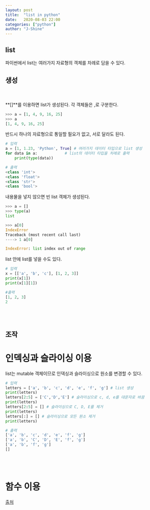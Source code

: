 ```yaml
---
layout: post
title:  "list in python"
date:   2020-08-03 22:00
categories: ["python"]
author: "J-Shine"
---
```


## **list**
파이썬에서 list는 여러가지 자료형의 객체를 차례로 담을 수 있다.<br>

## **생성**
<br><br>
**[]**를 이용하면 list가 생성된다. 각 객체들은 ,로 구분한다.<br>

```python
>>> a = [1, 4, 9, 16, 25]
>>> a
[1, 4, 9, 16, 25]
```

반드시 하나의 자료형으로 통일할 필요가 없고, 서로 달라도 된다.<br>
```python
# 입력
a = [1, 1.23, 'Python', True] # 여러가지 데이터 타입으로 list 생성
for data in a:            # list의 데이터 타입을 차례로 출력
    print(type(data))

# 출력
<class 'int'>
<class 'float'>
<class 'str'>
<class 'bool'>
```

내용물을 넣지 않으면 빈 list 객체가 생성된다.<br>
```python
>>> a = []
>>> type(a)
list

>>> a[0]
IndexError                                
Traceback (most recent call last)
----> 1 a[0]

IndexError: list index out of range
```

list 안에 list를 넣을 수도 있다.<br>
```python
# 입력
x = [['a', 'b', 'c'], [1, 2, 3]]
print(x[1])
print(x[1][1])

#출력
[1, 2, 3]
2
```
<br><br>

## **조작**

# 인덱싱과 슬라이싱 이용
list는 mutable 객체이므로 인덱싱과 슬라이싱으로 원소를 변경할 수 있다.<br>
```python
# 입력
letters = ['a', 'b', 'c', 'd', 'e', 'f', 'g'] # list 생성
print(letters)
letters[2:5] = ['C','D','E'] # 슬라이싱으로 c, d, e를 대문자로 바꿈
print(letters)
letters[2:5] = [] # 슬라이싱으로 C, D, E를 제거
print(letters)
letters[:] = [] # 슬라이싱으로 모든 원소 제거
print(letters)

# 출력
['a', 'b', 'c', 'd', 'e', 'f', 'g']
['a', 'b', 'C', 'D', 'E', 'f', 'g']
['a', 'b', 'f', 'g']
[]
```
<br><br>

# 함수 이용











[출처](https://docs.python.org/3/tutorial/)
